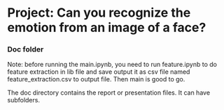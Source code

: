 # Project: Can you recognize the emotion from an image of a face?

### Doc folder
Note: before running the main.ipynb, you need to run feature.ipynb to do feature extraction in lib file and save output it as csv file named feature_extraction.csv to output file. Then main is good to go. 

The doc directory contains the report or presentation files. It can have subfolders.  
